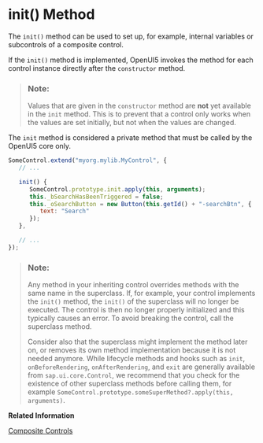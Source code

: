 <!-- loio6d6b5bda5727419eadcc9cbac1f6e6a1 -->

# init\(\) Method

The `init()` method can be used to set up, for example, internal variables or subcontrols of a composite control.

If the `init()` method is implemented, OpenUI5 invokes the method for each control instance directly after the `constructor` method.

> ### Note:  
> Values that are given in the `constructor` method are **not** yet available in the `init` method. This is to prevent that a control only works when the values are set initially, but not when the values are changed.

The `init` method is considered a private method that must be called by the OpenUI5 core only.

```js
SomeControl.extend("myorg.mylib.MyControl", {
   // ...

   init() {
      SomeControl.prototype.init.apply(this, arguments);
      this._bSearchHasBeenTriggered = false;
      this._oSearchButton = new Button(this.getId() + "-searchBtn", {
         text: "Search"
      });
   },

   // ...
});
```

> ### Note:  
> Any method in your inheriting control overrides methods with the same name in the superclass. If, for example, your control implements the `init()` method, the `init()` of the superclass will no longer be executed. The control is then no longer properly initialized and this typically causes an error. To avoid breaking the control, call the superclass method.
> 
> Consider also that the superclass might implement the method later on, or removes its own method implementation because it is not needed anymore. While lifecycle methods and hooks such as `init`, `onBeforeRendering`, `onAfterRendering`, and `exit` are generally available from `sap.ui.core.Control`, we recommend that you check for the existence of other superclass methods before calling them, for example `SomeControl.prototype.someSuperMethod?.apply(this, arguments)`.

**Related Information**

[Composite Controls](composite-controls-d6bab27.md)

